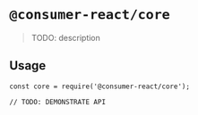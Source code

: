 # `@consumer-react/core`

> TODO: description

## Usage

```
const core = require('@consumer-react/core');

// TODO: DEMONSTRATE API
```

